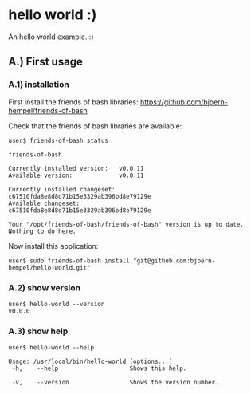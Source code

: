 # hello world :)

An hello world example. :)

## A.) First usage

### A.1) installation

First install the friends of bash libraries: https://github.com/bjoern-hempel/friends-of-bash

Check that the friends of bash libraries are available:

```
user$ friends-of-bash status

friends-of-bash

Currently installed version:   v0.0.11
Available version:             v0.0.11

Currently installed changeset: c67510fda8e8d8d71b15e3329ab396bd8e79129e
Available changeset:           c67510fda8e8d8d71b15e3329ab396bd8e79129e

Your "/opt/friends-of-bash/friends-of-bash" version is up to date. Nothing to do here.
```

Now install this application:

```
user$ sudo friends-of-bash install "git@github.com:bjoern-hempel/hello-world.git"
```

### A.2) show version

```
user$ hello-world --version
v0.0.0
```

### A.3) show help

```
user$ hello-world --help

Usage: /usr/local/bin/hello-world [options...]
 -h,    --help                    Shows this help.

 -v,    --version                 Shows the version number.
```
